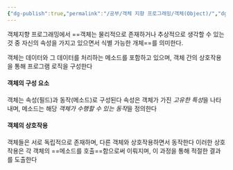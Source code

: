 ```yaml
---
{"dg-publish":true,"permalink":"/공부/객체 지향 프로그래밍/객체(Object)/","dgPassFrontmatter":true}
---
```


​객체지향 프로그래밍에서 ==객체는 물리적으로 존재하거나 추상적으로 생각할 수 있는 것 중 자신의 속성을 가지고 있으면서 식별 가능한 개체==를 의미한다.

객체는 데이터와 그 데이터를 처리하는 메소드를 포함하고 있으며, 객체 간의 상호작용을 통해 프로그램 로직을 구성한다

#### 객체의 구성 요소

객체는 속성(필드)과 동작(메소드)로 구성된다
속성은 객체가 가진 *고유한 특성*을 나타내며,
메소드는 해당 *객체가 수행할 수 있는 동작*을 정의한다

#### 객체의 상호작용

객체들은 서로 독립적으로 존재하며, 다른 객체와 상호작용하면서 동작한다
이러한 상호작용은 각 객체의 ==메소드를 호출==함으로써 이뤄지며, 이 과정을 통해 적절한 결과를 도출한다
